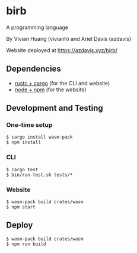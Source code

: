 # birb

A programming language

By Vivian Huang (vivianh) and Ariel Davis (azdavis)

Website deployed at https://azdavis.xyz/birb/

## Dependencies

- [rustc + cargo][rust] (for the CLI and website)
- [node + npm][node] (for the website)

[rust]: https://rustup.rs
[node]: https://nodejs.org/en/download/

## Development and Testing

### One-time setup

```
$ cargo install wasm-pack
$ npm install
```

### CLI

```
$ cargo test
$ bin/run-test.sh tests/*
```

### Website

```
$ wasm-pack build crates/wasm
$ npm start
```

## Deploy

```
$ wasm-pack build crates/wasm
$ npm run build
```
